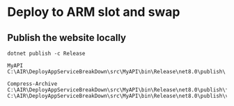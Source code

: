 # Deploy to ARM slot and swap

## Publish the website locally

```shell
dotnet publish -c Release
```

```shell
MyAPI C:\AIR\DeployAppServiceBreakDown\src\MyAPI\bin\Release\net8.0\publish\
```

```shell
Compress-Archive C:\AIR\DeployAppServiceBreakDown\src\MyAPI\bin\Release\net8.0\publish\* C:\AIR\DeployAppServiceBreakDown\src\MyAPI\bin\Release\net8.0\publish\v1.zip
```

